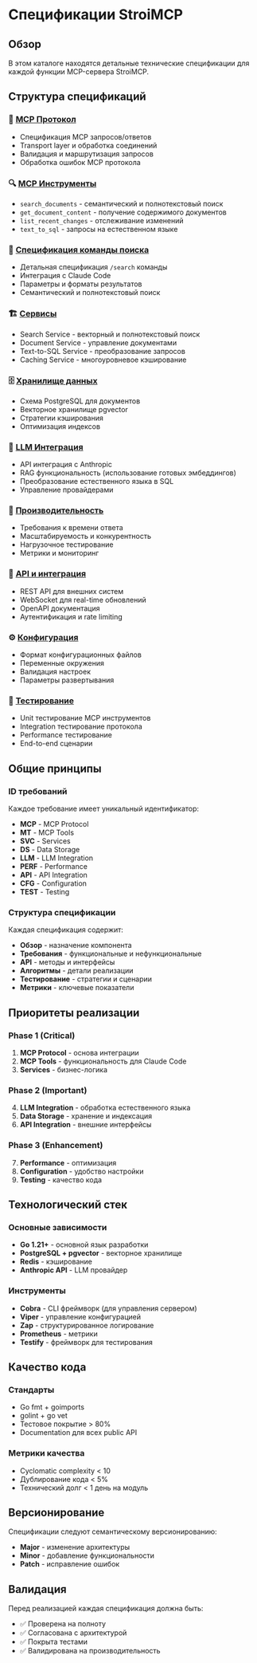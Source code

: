 # Спецификации StroiMCP

## Обзор

В этом каталоге находятся детальные технические спецификации для каждой функции MCP-сервера StroiMCP.

## Структура спецификаций

### 🔌 [MCP Протокол](./mcp-protocol.md)
- Спецификация MCP запросов/ответов
- Transport layer и обработка соединений
- Валидация и маршрутизация запросов
- Обработка ошибок MCP протокола

### 🔍 [MCP Инструменты](./mcp-tools.md)
- `search_documents` - семантический и полнотекстовый поиск
- `get_document_content` - получение содержимого документов
- `list_recent_changes` - отслеживание изменений
- `text_to_sql` - запросы на естественном языке

### 🔎 [Спецификация команды поиска](./command-search-specification.md)
- Детальная спецификация `/search` команды
- Интеграция с Claude Code
- Параметры и форматы результатов
- Семантический и полнотекстовый поиск

### 🏗️ [Сервисы](./services.md)
- Search Service - векторный и полнотекстовый поиск
- Document Service - управление документами
- Text-to-SQL Service - преобразование запросов
- Caching Service - многоуровневое кэширование

### 🗄️ [Хранилище данных](./data-storage.md)
- Схема PostgreSQL для документов
- Векторное хранилище pgvector
- Стратегии кэширования
- Оптимизация индексов

### 🤖 [LLM Интеграция](./llm-integration.md)
- API интеграция с Anthropic
- RAG функциональность (использование готовых эмбеддингов)
- Преобразование естественного языка в SQL
- Управление провайдерами

### 🚀 [Производительность](./performance.md)
- Требования к времени ответа
- Масштабируемость и конкурентность
- Нагрузочное тестирование
- Метрики и мониторинг

### 🔌 [API и интеграция](./api-integration.md)
- REST API для внешних систем
- WebSocket для real-time обновлений
- OpenAPI документация
- Аутентификация и rate limiting

### ⚙️ [Конфигурация](./configuration.md)
- Формат конфигурационных файлов
- Переменные окружения
- Валидация настроек
- Параметры развертывания

### 🧪 [Тестирование](./testing.md)
- Unit тестирование MCP инструментов
- Integration тестирование протокола
- Performance тестирование
- End-to-end сценарии

## Общие принципы

### ID требований
Каждое требование имеет уникальный идентификатор:
- **MCP** - MCP Protocol
- **MT** - MCP Tools
- **SVC** - Services
- **DS** - Data Storage
- **LLM** - LLM Integration
- **PERF** - Performance
- **API** - API Integration
- **CFG** - Configuration
- **TEST** - Testing

### Структура спецификации
Каждая спецификация содержит:
- **Обзор** - назначение компонента
- **Требования** - функциональные и нефункциональные
- **API** - методы и интерфейсы
- **Алгоритмы** - детали реализации
- **Тестирование** - стратегии и сценарии
- **Метрики** - ключевые показатели

## Приоритеты реализации

### Phase 1 (Critical)
1. **MCP Protocol** - основа интеграции
2. **MCP Tools** - функциональность для Claude Code
3. **Services** - бизнес-логика

### Phase 2 (Important)
4. **LLM Integration** - обработка естественного языка
5. **Data Storage** - хранение и индексация
6. **API Integration** - внешние интерфейсы

### Phase 3 (Enhancement)
7. **Performance** - оптимизация
8. **Configuration** - удобство настройки
9. **Testing** - качество кода

## Технологический стек

### Основные зависимости
- **Go 1.21+** - основной язык разработки
- **PostgreSQL + pgvector** - векторное хранилище
- **Redis** - кэширование
- **Anthropic API** - LLM провайдер

### Инструменты
- **Cobra** - CLI фреймворк (для управления сервером)
- **Viper** - управление конфигурацией
- **Zap** - структурированное логирование
- **Prometheus** - метрики
- **Testify** - фреймворк для тестирования

## Качество кода

### Стандарты
- Go fmt + goimports
- golint + go vet
- Тестовое покрытие > 80%
- Documentation для всех public API

### Метрики качества
- Cyclomatic complexity < 10
- Дублирование кода < 5%
- Технический долг < 1 день на модуль

## Версионирование

Спецификации следуют семантическому версионированию:
- **Major** - изменение архитектуры
- **Minor** - добавление функциональности
- **Patch** - исправление ошибок

## Валидация

Перед реализацией каждая спецификация должна быть:
- ✅ Проверена на полноту
- ✅ Согласована с архитектурой
- ✅ Покрыта тестами
- ✅ Валидирована на производительность